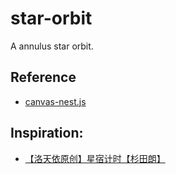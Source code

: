 # star-orbit

A annulus star orbit.

## Reference

- [canvas-nest.js](https://github.com/hustcc/canvas-nest.js)

## Inspiration:

- [【洛天依原创】星宿计时【杉田朗】](https://www.bilibili.com/video/av7036967)
